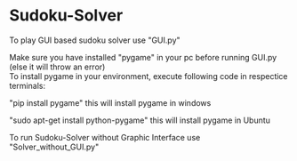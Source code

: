 # Sudoku-Solver

To play GUI based sudoku solver use "GUI.py"

Make sure you have installed "pygame" in your pc before running GUI.py (else it will throw an error)      
To install pygame in your environment, execute following code in respectice terminals:

"pip install pygame" this will install pygame in windows

"sudo apt-get install python-pygame" this will install pygame in Ubuntu

To run Sudoku-Solver without Graphic Interface use "Solver_without_GUI.py"
